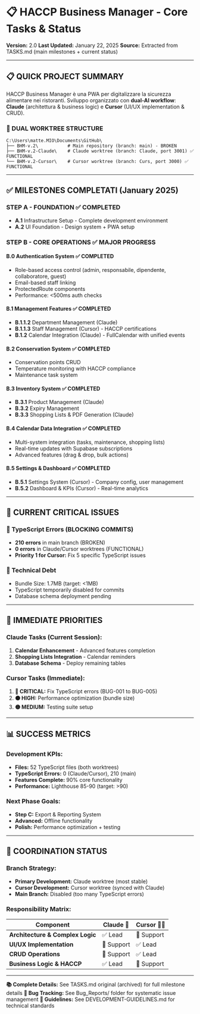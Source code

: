 # 📋 HACCP Business Manager - Core Tasks & Status

**Version:** 2.0
**Last Updated:** January 22, 2025
**Source:** Extracted from TASKS.md (main milestones + current status)

---

## 📋 **QUICK PROJECT SUMMARY**

HACCP Business Manager è una PWA per digitalizzare la sicurezza alimentare nei ristoranti. Sviluppo organizzato con **dual-AI workflow**: **Claude** (architettura & business logic) e **Cursor** (UI/UX implementation & CRUD).

### **🔀 DUAL WORKTREE STRUCTURE**

```
C:\Users\matte.MIO\Documents\GitHub\
├── BHM-v.2\           # Main repository (branch: main) - BROKEN
├── BHM-v.2-Claude\    # Claude worktree (branch: Claude, port 3001) ✅ FUNCTIONAL
└── BHM-v.2-Cursor\    # Cursor worktree (branch: Curs, port 3000) ✅ FUNCTIONAL
```

---

## ✅ **MILESTONES COMPLETATI (January 2025)**

### **STEP A - FOUNDATION** ✅ **COMPLETED**
- **A.1** Infrastructure Setup - Complete development environment
- **A.2** UI Foundation - Design system + PWA setup

### **STEP B - CORE OPERATIONS** ✅ **MAJOR PROGRESS**

#### **B.0 Authentication System** ✅ **COMPLETED**
- Role-based access control (admin, responsabile, dipendente, collaboratore, guest)
- Email-based staff linking
- ProtectedRoute components
- Performance: <500ms auth checks

#### **B.1 Management Features** ✅ **COMPLETED**
- **B.1.1.2** Department Management (Claude)
- **B.1.1.3** Staff Management (Cursor) - HACCP certifications
- **B.1.2** Calendar Integration (Claude) - FullCalendar with unified events

#### **B.2 Conservation System** ✅ **COMPLETED**
- Conservation points CRUD
- Temperature monitoring with HACCP compliance
- Maintenance task system

#### **B.3 Inventory System** ✅ **COMPLETED**
- **B.3.1** Product Management (Claude)
- **B.3.2** Expiry Management
- **B.3.3** Shopping Lists & PDF Generation (Claude)

#### **B.4 Calendar Data Integration** ✅ **COMPLETED**
- Multi-system integration (tasks, maintenance, shopping lists)
- Real-time updates with Supabase subscriptions
- Advanced features (drag & drop, bulk actions)

#### **B.5 Settings & Dashboard** ✅ **COMPLETED**
- **B.5.1** Settings System (Cursor) - Company config, user management
- **B.5.2** Dashboard & KPIs (Cursor) - Real-time analytics

---

## 🚨 **CURRENT CRITICAL ISSUES**

### **🔴 TypeScript Errors (BLOCKING COMMITS)**
- **210 errors** in main branch (BROKEN)
- **0 errors** in Claude/Cursor worktrees (FUNCTIONAL)
- **Priority 1 for Cursor:** Fix 5 specific TypeScript issues

### **🔧 Technical Debt**
- Bundle Size: 1.7MB (target: <1MB)
- TypeScript temporarily disabled for commits
- Database schema deployment pending

---

## 🎯 **IMMEDIATE PRIORITIES**

### **Claude Tasks (Current Session):**
1. **Calendar Enhancement** - Advanced features completion
2. **Shopping Lists Integration** - Calendar reminders
3. **Database Schema** - Deploy remaining tables

### **Cursor Tasks (Immediate):**
1. **🔴 CRITICAL:** Fix TypeScript errors (BUG-001 to BUG-005)
2. **🟠 HIGH:** Performance optimization (bundle size)
3. **🟡 MEDIUM:** Testing suite setup

---

## 📊 **SUCCESS METRICS**

### **Development KPIs:**
- **Files:** 52 TypeScript files (both worktrees)
- **TypeScript Errors:** 0 (Claude/Cursor), 210 (main)
- **Features Complete:** 90% core functionality
- **Performance:** Lighthouse 85-90 (target: >90)

### **Next Phase Goals:**
- **Step C:** Export & Reporting System
- **Advanced:** Offline functionality
- **Polish:** Performance optimization + testing

---

## 🔗 **COORDINATION STATUS**

### **Branch Strategy:**
- **Primary Development:** Claude worktree (most stable)
- **Cursor Development:** Cursor worktree (synced with Claude)
- **Main Branch:** Disabled (too many TypeScript errors)

### **Responsibility Matrix:**
| Component | Claude 🤖 | Cursor 👨‍💻 |
|-----------|------------|-------------|
| **Architecture & Complex Logic** | ✅ Lead | 🔄 Support |
| **UI/UX Implementation** | 🔄 Support | ✅ Lead |
| **CRUD Operations** | 🔄 Support | ✅ Lead |
| **Business Logic & HACCP** | ✅ Lead | 🔄 Support |

---

**📚 Complete Details:** See TASKS.md original (archived) for full milestone details
**🐛 Bug Tracking:** See Bug_Reports/ folder for systematic issue management
**📖 Guidelines:** See DEVELOPMENT-GUIDELINES.md for technical standards